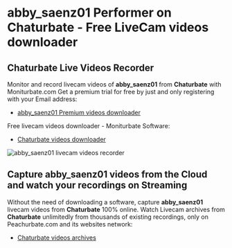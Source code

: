 # abby_saenz01 Performer on Chaturbate - Free LiveCam videos downloader

## Chaturbate Live Videos Recorder

Monitor and record livecam videos of **abby_saenz01** from **Chaturbate** with Moniturbate.com
Get a premium trial for free by just and only registering with your Email address:
* [abby_saenz01 Premium videos downloader](https://moniturbate.com/request-demo-licence-key.html)

Free livecam videos downloader - Moniturbate Software:
* [Chaturbate videos downloader](https://moniturbate.com/moniturbate-download-software.html)

![abby_saenz01 livecam videos recorder](https://peachurnet.com/templates/moniturbate-software.png)


## Capture abby_saenz01 videos from the Cloud and watch your recordings on Streaming

Without the need of downloading a software, capture **abby_saenz01** livecam videos from **Chaturbate** 100% online.
Watch Livecam archives from **Chaturbate** unlimitedly from thousands of existing recordings, only on Peachurbate.com and its websites network:
* [Chaturbate videos archives](https://peachurnet.com/)